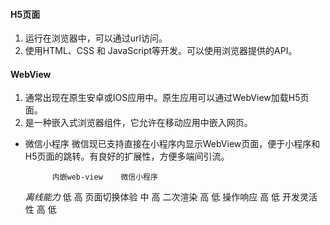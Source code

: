 #### H5页面
1. 运行在浏览器中，可以通过url访问。
2. 使用HTML、CSS 和 JavaScript等开发。可以使用浏览器提供的API。

#### WebView
1. 通常出现在原生安卓或IOS应用中。原生应用可以通过WebView加载H5页面。
2. 是一种嵌入式浏览器组件，它允许在移动应用中嵌入网页。

* 微信小程序
  微信现已支持直接在小程序内显示WebView页面，便于小程序和H5页面的跳转。有良好的扩展性，方便多端间引流。

            内嵌web-view    微信小程序
  *离线能力*      低              高
  页面切换体验  中              高
  二次渲染      高              低
  操作响应      高              低
  开发灵活性    高              低